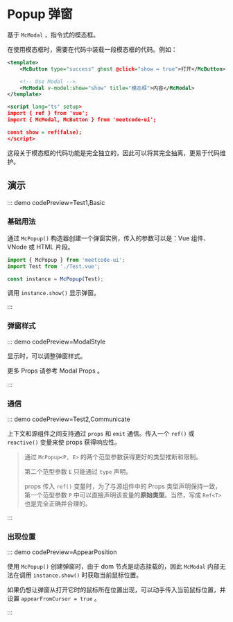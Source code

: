 <script setup>
import Basic from '@/popup/demos/DemoBasic.vue'
import ModalStyle from '@/popup/demos/DemoModalStyle.vue'
import Communicate from '@/popup/demos/DemoCommunicate.vue'
import AppearPosition from '@/popup/demos/DemoAppearPosition.vue'
import Test1 from '@/popup/demos/Test1.vue'
import Test2 from '@/popup/demos/Test2.vue'
import { McTextLink } from 'meetcode-ui'
</script>

# Popup 弹窗

基于 `McModal` ，指令式的模态框。

在使用模态框时，需要在代码中装载一段模态框的代码。例如：

```xml
<template>
    <McButton type="success" ghost @click="show = true">打开</McButton>

    <!-- Use Modal -->
    <McModal v-model:show="show" title="模态框">内容</McModal>
</template>

<script lang="ts" setup>
import { ref } from 'vue';
import { McModal, McButton } from 'meetcode-ui';

const show = ref(false);
</script>
```

这段关于模态框的代码功能是完全独立的，因此可以将其完全抽离，更易于代码维护。

## 演示

::: demo codePreview=Test1,Basic

### 基础用法

通过 `McPopup()` 构造器创建一个弹窗实例，传入的参数可以是：Vue 组件、VNode 或 HTML 片段。

```ts
import { McPopup } from 'meetcode-ui';
import Test from './Test.vue';

const instance = McPopup(Test);
```

调用 `instance.show()` 显示弹窗。

<Basic />
:::

### 弹窗样式

::: demo codePreview=ModalStyle

显示时，可以调整弹窗样式。

更多 Props 请参考 <McTextLink to="Modal#props">Modal Props</McTextLink> 。

<ModalStyle />

:::

### 通信

::: demo codePreview=Test2,Communicate

上下文和源组件之间支持通过 `props` 和 `emit` 通信。传入一个 `ref()` 或 `reactive()` 变量来使 props 获得响应性。

<Communicate />

> 通过 `McPopup<P, E>` 的两个范型参数获得更好的类型推断和限制。
>
> 第二个范型参数 `E` 只能通过 `type` 声明。
>
> props 传入 `ref()` 变量时，为了与源组件中的 Props 类型声明保持一致，第一个范型参数 `P` 中可以直接声明该变量的**原始类型**。当然，写成 `Ref<T>` 也是完全正确并合理的。

:::

### 出现位置

::: demo codePreview=AppearPosition

使用 `McPopup()` 创建弹窗时，由于 dom 节点是动态挂载的，因此 `McModal` 内部无法在调用 `instance.show()` 时获取当前鼠标位置。

如果仍想让弹窗从打开它时的鼠标所在位置出现，可以动手传入当前鼠标位置，并设置 `appearFromCursor = true` 。

<AppearPosition />
:::
